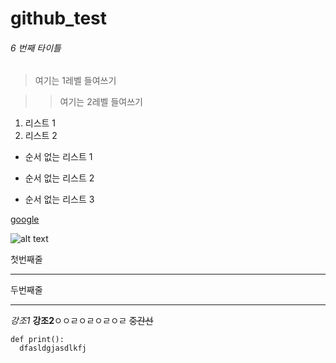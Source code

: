 # github_test

###### 6 번째 타이틀

> 여기는 1레벨 들여쓰기

> > 여기는 2레벨 들여쓰기

1. 리스트 1
2. 리스트 2



* 순서 없는 리스트 1
+ 순서 없는 리스트 2
- 순서 없는 리스트 3


[google](https://google.com)

![alt text](https://src.hidoc.co.kr/image/lib/2021/4/28/1619598179113_0.jpg)


첫번째줄
***
두번째줄
- - -


*강조1*
**강조2**ㅇㅇㄹㅇㄹㅇㄹㅇㄹ
~~중간선~~

```
def print():
  dfasldgjasdlkfj

```
